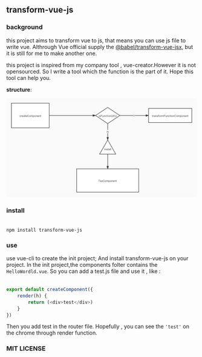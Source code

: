 ## transform-vue-js

### background

this project aims to transform vue to js, that means you can use js file to write vue. Althrough Vue official supply the [@babel/transform-vue-jsx](https://github.com/vuejs/jsx/tree/master/packages/babel-plugin-transform-vue-jsx),
but it is still for me to make another one.

this project is inspired from my company tool , vue-creator.However it is not opensourced. So I write a tool which the function is the part of it. Hope this tool can help you.

**structure**:

<p>
    <img src="./doc/transform-vue-js.jpg" />
</p>


### install 


```shell

npm install transform-vue-js

```

### use

use vue-cli to create the init project; And install transform-vue-js on your project. In the init project,the components folter contains the ```HelloWordld.vue```. So you can add a test.js file and use it , like :


```js 

export default createComponent({
    render(h) {
        return (<div>test</div>)
    }
})

```

Then you add test in the router file. Hopefully , you can see the ```'test'``` on the chrome through render function.


### MIT LICENSE

